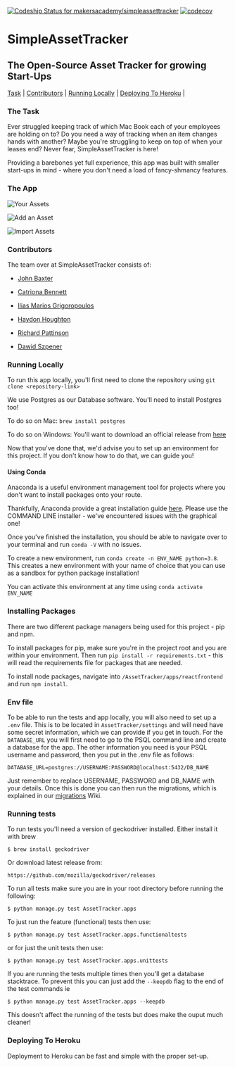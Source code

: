 [![Codeship Status for makersacademy/simpleassettracker](https://app.codeship.com/projects/c56a2e20-a7e4-0138-7d2b-2e8a72535188/status?branch=master)](https://app.codeship.com/projects/402832)
[![codecov](https://codecov.io/gh/makersacademy/simpleassettracker/branch/master/graph/badge.svg?token=XWE9CMYN4K)](https://codecov.io/gh/makersacademy/simpleassettracker)

# SimpleAssetTracker

## The Open-Source Asset Tracker for growing Start-Ups

[Task](#Task) | [Contributors](#Contributors) | [Running Locally](#Local) | [Deploying To Heroku](#Deployment) |


### <a name="Task">The Task</a>

Ever struggled keeping track of which Mac Book each of your employees are holding on to? Do you need a way of tracking when an item changes hands with another? Maybe you're struggling to keep on top of when your leases end? Never fear, SimpleAssetTracker is here!

Providing a barebones yet full experience, this app was built with smaller start-ups in mind - where you don't need a load of fancy-shmancy features.

### The App
![Your Assets](https://user-images.githubusercontent.com/41115973/92376218-29ae4b00-f0fa-11ea-8ce6-c104fb6a44f5.png)

![Add an Asset](https://user-images.githubusercontent.com/41115973/92376522-99bcd100-f0fa-11ea-9999-c300ae07f3d9.png)

![Import Assets](https://user-images.githubusercontent.com/41115973/92376609-bb1dbd00-f0fa-11ea-9d32-a92fd8aaafe2.png)

### <a name="Contributors">Contributors</a>

The team over at SimpleAssetTracker consists of:

- [John Baxter](https://github.com/john-baxter)

- [Catriona Bennett](https://github.com/cmb84scd)

- [Ilias Marios Grigoropoulos](https://github.com/IliasMariosG)

- [Haydon Houghton](https://github.com/Kefuri)

- [Richard Pattinson](https://github.com/richardpattinson)

- [Dawid Szpener](https://github.com/DawidSzpener)

### <a name="Local">Running Locally</a>
To run this app locally, you'll first need to clone the repository using `git clone <repository-link>`

We use Postgres as our Database software. You'll need to install Postgres too!

To do so on Mac:
`brew install postgres`

To do so on Windows:
You'll want to download an official release from [here](https://www.postgresql.org/download/windows/)

Now that you've done that, we'd advise you to set up an environment for this project. If you don't know how to do that, we can guide you!

#### Using Conda

Anaconda is a useful environment management tool for projects where you don't want to install packages onto your route.

Thankfully, Anaconda provide a great installation guide [here](https://www.anaconda.com/products/individual). Please use the COMMAND LINE installer - we've encountered issues with the graphical one!

Once you've finished the installation, you should be able to navigate over to your terminal and run `conda -V` with no issues.

To create a new environment, run `conda create -n ENV_NAME python=3.8`. This creates a new environment with your name of choice that you can use as a sandbox for python package installation!

You can activate this environment at any time using `conda activate ENV_NAME`

### Installing Packages

There are two different package managers being used for this project - pip and npm.

To install packages for pip, make sure you're in the project root and you are within your environment. Then run `pip install -r requirements.txt` - this will read the requirements file for packages that are needed.

To install node packages, navigate into `/AssetTracker/apps/reactfrontend` and run `npm install`.

### Env file

To be able to run the tests and app locally, you will also need to set up a `.env` file. This is to be located in `AssetTracker/settings` and will need have some secret information, which we can provide if you get in touch. For the `DATABASE_URL` you will first need to go to the PSQL command line and create a database for the app. The other information you need is your PSQL username and password, then you put in the .env file as follows:
```
DATABASE_URL=postgres://USERNAME:PASSWORD@localhost:5432/DB_NAME
```
Just remember to replace USERNAME, PASSWORD and DB_NAME with your details. Once this is done you can then run the migrations, which is explained in our [migrations](https://github.com/makersacademy/simpleassettracker/wiki/Migrations) Wiki.

### Running tests
To run tests you'll need a version of geckodriver installed. 
Either install it with brew
```
$ brew install geckodriver
```
Or download latest release from:
```
https://github.com/mozilla/geckodriver/releases
```

To run all tests make sure you are in your root directory before running the following:
```
$ python manage.py test AssetTracker.apps
```
To just run the feature (functional) tests then use:
```
$ python manage.py test AssetTracker.apps.functionaltests
```
or for just the unit tests then use:
```
$ python manage.py test AssetTracker.apps.unittests
```
If you are running the tests multiple times then you'll get a database stacktrace. To prevent this you can just add the `--keepdb` flag to the end of the test commands ie
```
$ python manage.py test AssetTracker.apps --keepdb
```
This doesn't affect the running of the tests but does make the ouput much cleaner!

### Deploying To Heroku

Deployment to Heroku can be fast and simple with the proper set-up.
